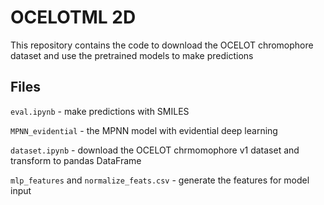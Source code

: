 # OCELOTML 2D
This repository contains the code to download the OCELOT chromophore dataset and use the pretrained models to make predictions

## Files
`eval.ipynb` - make predictions with SMILES

`MPNN_evidential` - the MPNN model with evidential deep learning

`dataset.ipynb` - download the OCELOT chrmomophore v1 dataset and transform to pandas DataFrame

`mlp_features` and `normalize_feats.csv` - generate the features for model input
